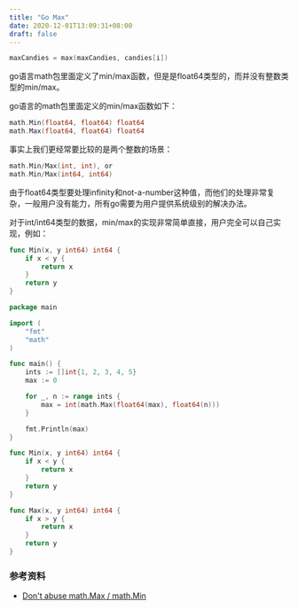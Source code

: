 ```yaml
---
title: "Go Max"
date: 2020-12-01T13:09:31+08:00
draft: false
---
```


```go
maxCandies = max(maxCandies, candies[i])
```



go语言math包里面定义了min/max函数，但是是float64类型的，而并没有整数类型的min/max。

go语言的math包里面定义的min/max函数如下：

```go
math.Min(float64, float64) float64
math.Max(float64, float64) float64
```

事实上我们更经常要比较的是两个整数的场景：

```go
math.Min/Max(int, int), or
math.Min/Max(int64, int64)
```


由于float64类型要处理infinity和not-a-number这种值，而他们的处理非常复杂，一般用户没有能力，所有go需要为用户提供系统级别的解决办法。

对于int/int64类型的数据，min/max的实现非常简单直接，用户完全可以自己实现，例如：

```go
func Min(x, y int64) int64 {
    if x < y {
        return x
    }
    return y
}
```


```go
package main

import (
    "fmt"
    "math"
)

func main() {
    ints := []int{1, 2, 3, 4, 5}
    max := 0

    for _, n := range ints {
        max = int(math.Max(float64(max), float64(n)))
    }

    fmt.Println(max)
}
```

```go
func Min(x, y int64) int64 {
    if x < y {
        return x
    }
    return y
}

func Max(x, y int64) int64 {
    if x > y {
        return x
    }
    return y
}
```


### 参考资料

- [Don't abuse math.Max / math.Min](https://mrekucci.blogspot.com/2015/07/dont-abuse-mathmax-mathmin.html)